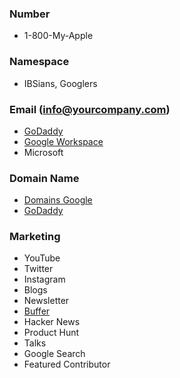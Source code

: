 ### Number
- 1-800-My-Apple

### Namespace
- IBSians, Googlers

### Email (info@yourcompany.com)
- [GoDaddy](https://www.godaddy.com/en-ca)
- [Google Workspace](https://workspace.google.com/intl/en_ca/) 
- Microsoft

### Domain Name
- [Domains Google](https://domains.google.com/registrar/)
- [GoDaddy](https://www.godaddy.com/en-ca)

### Marketing
- YouTube
- Twitter 
- Instagram
- Blogs
- Newsletter
- [Buffer](https://buffer.start.page/)
- Hacker News
- Product Hunt
- Talks
- Google Search
- Featured Contributor
